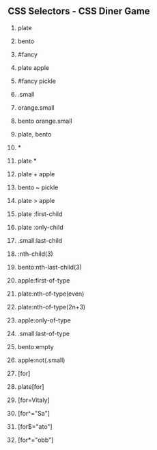 ## CSS Selectors - CSS Diner Game

1. plate
2. bento
3. #fancy
4. plate apple
5. #fancy pickle
6. .small
7. orange.small
8. bento orange.small

9. plate, bento
10. \*
11. plate *
12. plate + apple
13. bento ~ pickle
14. plate > apple
15. plate :first-child
16. plate :only-child

17. .small:last-child
18. :nth-child(3)
19. bento:nth-last-child(3)
20. apple:first-of-type
21. plate:nth-of-type(even)
22. plate:nth-of-type(2n+3)
23. apple:only-of-type
24. .small:last-of-type 

25. bento:empty
26. apple:not(.small)
27. [for]
28. plate[for]
29. [for=Vitaly]
30. [for^="Sa"]
31. [for$="ato"]
32. [for*="obb"]

